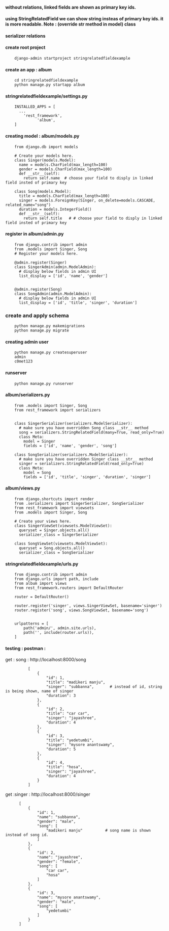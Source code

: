 #### without relations, linked fields are shown as primary key ids.

#### using StringRelatedField we can show string insteas of primary key ids. it is more readable. Note : (override __str__ method in model) class

#### serializer relations

#### create root project

        django-admin startproject stringrelatedfieldexample

#### create an app : album

        cd stringrelatedfieldexample
        python manage.py startapp album

#### stringrelatedfieldexample/settings.py

        INSTALLED_APPS = [
          ...
            'rest_framework',
			      'album',
        ]


#### creating model : album/models.py

        from django.db import models

        # Create your models here.
        class Singer(models.Model):
          name = models.CharField(max_length=100)
          gender = models.CharField(max_length=100)
          def __str__(self):
            return self.name  # choose your field to disply in linked field insted of primary key

        class Song(models.Model):
          title = models.CharField(max_length=100)
          singer = models.ForeignKey(Singer, on_delete=models.CASCADE, related_name="song")
          duration = models.IntegerField()
          def __str__(self):
            return self.title   # # choose your field to disply in linked field insted of primary key



#### register in album/admin.py 

        from django.contrib import admin
        from .models import Singer, Song
        # Register your models here.

        @admin.register(Singer)
        class SingerAdmin(admin.ModelAdmin):
          # display below fields in admin UI
          list_display = ['id', 'name', 'gender']


        @admin.register(Song)
        class SongAdmin(admin.ModelAdmin):
          # display below fields in admin UI
          list_display = ['id', 'title', 'singer', 'duration']



### create and apply schema

        python manage.py makemigrations
        python manage.py migrate

#### creating admin user

        python manage.py createsuperuser
        admin 
        c0met123

#### runserver

        python manage.py runserver

#### album/serializers.py


        from .models import Singer, Song
        from rest_framework import serializers


        class SingerSerializer(serializers.ModelSerializer):
          # make sure you have overridden Song class __str__ method
          song = serializers.StringRelatedField(many=True, read_only=True)
          class Meta:
            model = Singer
            fields = ['id', 'name', 'gender', 'song']

        class SongSerializer(serializers.ModelSerializer):
          # make sure you have overridden Singer class __str__ method
          singer = serializers.StringRelatedField(read_only=True)
          class Meta:
            model = Song
            fields = ['id', 'title', 'singer', 'duration', 'singer']




#### album/views.py

        from django.shortcuts import render
        from .serializers import SingerSerializer, SongSerializer
        from rest_framework import viewsets
        from .models import Singer, Song

        # Create your views here.
        class SingerViewSet(viewsets.ModelViewSet):
          queryset = Singer.objects.all()
          serializer_class = SingerSerializer

        class SongViewSet(viewsets.ModelViewSet):
          queryset = Song.objects.all()
          serializer_class = SongSerializer



#### stringrelatedfieldexample/urls.py

        from django.contrib import admin
        from django.urls import path, include
        from album import views
        from rest_framework.routers import DefaultRouter

        router = DefaultRouter()

        router.register('singer', views.SingerViewSet, basename='singer')
        router.register('song', views.SongViewSet, basename='song')


        urlpatterns = [
            path('admin/', admin.site.urls),
            path('', include(router.urls)),
        ]


#### testing : postman : 


get : song : http://localhost:8000/song

              [
                  {
                      "id": 1,
                      "title": "madikeri manju",
                      "singer": "subbanna",       # instead of id, string is being shown, name of singer
                      "duration": 3
                  },
                  {
                      "id": 2,
                      "title": "car car",
                      "singer": "jayashree",
                      "duration": 4
                  },
                  {
                      "id": 3,
                      "title": "yedetumbi",
                      "singer": "mysore anantswamy",
                      "duration": 5
                  },
                  {
                      "id": 4,
                      "title": "hosa",
                      "singer": "jayashree",
                      "duration": 4
                  }
              ]


get  :singer : http://localhost:8000/singer

          [
              {
                  "id": 1,
                  "name": "subbanna",
                  "gender": "male",
                  "song": [
                      "madikeri manju"          # song name is shown instead of song id.
                  ]
              },
              {
                  "id": 2,
                  "name": "jayashree",
                  "gender": "female",
                  "song": [
                      "car car",
                      "hosa"
                  ]
              },
              {
                  "id": 3,
                  "name": "mysore anantswamy",
                  "gender": "male",
                  "song": [
                      "yedetumbi"
                  ]
              }
          ]


